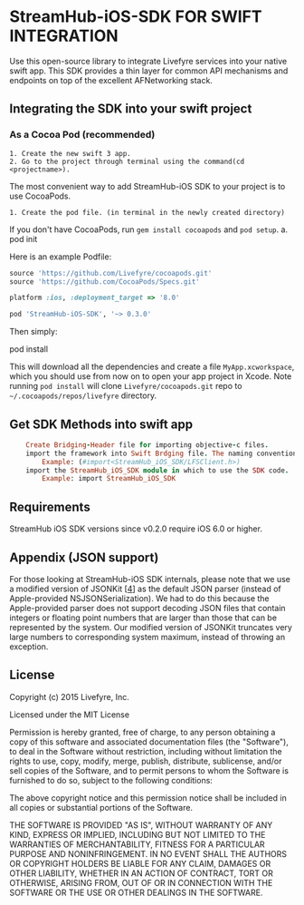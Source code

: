 StreamHub-iOS-SDK FOR SWIFT INTEGRATION
========================================

Use this open-source library to integrate Livefyre services into your native swift app.  This SDK provides a thin layer for common API mechanisms and endpoints on top of the excellent AFNetworking stack.

## Integrating the SDK into your swift project

### As a Cocoa Pod (recommended)

    1. Create the new swift 3 app.
    2. Go to the project through terminal using the command(cd <projectname>).

The most convenient way to add StreamHub-iOS SDK to your project is to use CocoaPods.

    1. Create the pod file. (in terminal in the newly created directory) 

If you don't have CocoaPods, run `gem install cocoapods` and `pod setup`.
            a. pod init

Here is an example Podfile:

```ruby
source 'https://github.com/Livefyre/cocoapods.git'
source 'https://github.com/CocoaPods/Specs.git'

platform :ios, :deployment_target => '8.0'

pod 'StreamHub-iOS-SDK', '~> 0.3.0'
```

Then simply:

pod install

This will download all the dependencies and create a file `MyApp.xcworkspace`, which you should use from now on to open your app project in Xcode. Note running `pod install` will clone `Livefyre/cocoapods.git` repo to `~/.cocoapods/repos/livefyre` directory.

## Get SDK Methods into swift app
```ruby
    Create Bridging-Header file for importing objective-c files.
    import the framework into Swift Brdging file. The naming convention has changed to use _(underscore) instead of -(dash)  
        Example: (#import<StreamHub_iOS_SDK/LFSClient.h>)
    import the StreamHub_iOS_SDK module in which to use the SDK code.
        Example: import StreamHub_iOS_SDK    
```

## Requirements

StreamHub iOS SDK versions since v0.2.0 require iOS 6.0 or higher.

## Appendix (JSON support)

For those looking at StreamHub-iOS SDK internals, please note that we use a modified version of JSONKit [[4]] as the default JSON parser (instead of Apple-provided NSJSONSerialization). We had to do this because the Apple-provided parser does not support decoding JSON files that contain integers or floating point numbers that are larger than those that can be represented by the system. Our modified version of JSONKit truncates very large numbers to corresponding system maximum, instead of throwing an exception.

## License

Copyright (c) 2015 Livefyre, Inc.

Licensed under the MIT License

Permission is hereby granted, free of charge, to any person obtaining a copy of
this software and associated documentation files (the "Software"), to deal in
the Software without restriction, including without limitation the rights to
use, copy, modify, merge, publish, distribute, sublicense, and/or sell copies
of the Software, and to permit persons to whom the Software is furnished to do
so, subject to the following conditions:

The above copyright notice and this permission notice shall be included in all
copies or substantial portions of the Software.

THE SOFTWARE IS PROVIDED "AS IS", WITHOUT WARRANTY OF ANY KIND, EXPRESS OR
IMPLIED, INCLUDING BUT NOT LIMITED TO THE WARRANTIES OF MERCHANTABILITY,
FITNESS FOR A PARTICULAR PURPOSE AND NONINFRINGEMENT. IN NO EVENT SHALL THE
AUTHORS OR COPYRIGHT HOLDERS BE LIABLE FOR ANY CLAIM, DAMAGES OR OTHER
LIABILITY, WHETHER IN AN ACTION OF CONTRACT, TORT OR OTHERWISE, ARISING FROM,
OUT OF OR IN CONNECTION WITH THE SOFTWARE OR THE USE OR OTHER DEALINGS IN THE
SOFTWARE.

[1]: https://github.com/Livefyre/StreamHub-iOS-CommentStream-App
[2]: http://answers.livefyre.com/developers/reference/http-reference/
[3]: https://github.com/mattt/AFNetworking
[4]: https://github.com/escherba/JSONKit
[5]: http://stackoverflow.com/a/24651704
[6]: http://livefyre.github.com/StreamHub-iOS-SDK/

